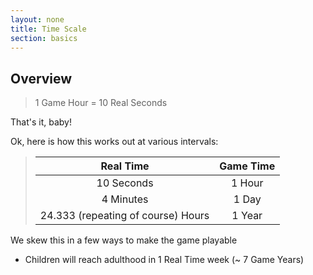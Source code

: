 ```yaml
---
layout: none
title: Time Scale
section: basics
---
```


## Overview

> 1 Game Hour = 10 Real Seconds

That's it, baby!

Ok, here is how this works out at various intervals:

>| Real Time  | Game Time |
>|:-:|:-:|
>| 10 Seconds  | 1 Hour |
>| 4 Minutes  | 1 Day |
>| 24.333 (repeating of course) Hours  | 1 Year |

We skew this in a few ways to make the game playable

* Children will reach adulthood in 1 Real Time week (~ 7 Game Years)

<!-- <span style="color:blue"> blue text</span> -->